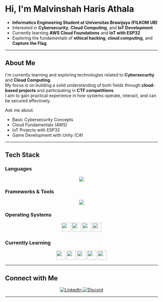 #  Hi, I'm Malvinshah Haris Athala  

- **Informatics Engineering Student at Universitas Brawijaya (FILKOM UB)**  
- Interested in **Cybersecurity**, **Cloud Computing**, and **IoT Development**  
- Currently learning **AWS Cloud Foundations** and **IoT with ESP32**  
- Exploring the fundamentals of **ethical hacking**, **cloud computing**, and **Capture the Flag**

---

## About Me  

I'm currently learning and exploring technologies related to **Cybersecurity** and **Cloud Computing**.  
My focus is on building a solid understanding of both fields through **cloud-based projects** and participating in **CTF competitions**.  
I aim to gain practical experience in how systems operate, interact, and can be secured effectively.

Ask me about:  
- Basic Cybersecurity Concepts  
- Cloud Fundamentals (AWS)  
- IoT Projects with ESP32  
- Game Development with Unity (C#)  

---

## Tech Stack  

### Languages  
<p align="center">
  <img src="https://skillicons.dev/icons?i=python,kotlin,js,php,cs,cpp" />
</p>

### Frameworks & Tools  
<p align="center">
  <img src="https://skillicons.dev/icons?i=laravel,vue,tailwind,docker,firebase,unity,git,linux" />
</p>

### Operating Systems  
<p align="center">
  <img src="https://img.shields.io/badge/Arch_Linux-1793D1?logo=archlinux&logoColor=white&style=for-the-badge" height="30" />
  <img src="https://img.shields.io/badge/Kali_Linux-557C94?logo=kalilinux&logoColor=white&style=for-the-badge" height="30" />
  <img src="https://img.shields.io/badge/Rocky_Linux-10B981?logo=rockylinux&logoColor=white&style=for-the-badge" height="30" />
  <img src="https://img.shields.io/badge/Linux_Mint-87CF3E?logo=linuxmint&logoColor=white&style=for-the-badge" height="30" />
</p>

### Currently Learning  
<p align="center">
  <img src="https://img.shields.io/badge/AWS_Cloud-FF9900?logo=amazonaws&logoColor=white&style=for-the-badge" height="30" />
  <img src="https://img.shields.io/badge/IoT_ESP32-00979D?logo=espressif&logoColor=white&style=for-the-badge" height="30" />
  <img src="https://img.shields.io/badge/Cybersecurity-FB542B?logo=hackthebox&logoColor=white&style=for-the-badge" height="30" />
  <img src="https://img.shields.io/badge/Wazuh-005C99?logo=wazuh&logoColor=white&style=for-the-badge" height="30" />
  <img src="https://img.shields.io/badge/Metasploit-2C2C2C?logo=metasploit&logoColor=white&style=for-the-badge" height="30" />
</p>

---

## Connect with Me  

<p align="center">
  <a href="https://linkedin.com/in/malvinshah-haris-athala">
    <img src="https://img.shields.io/badge/LinkedIn-0077B5?style=for-the-badge&logo=linkedin&logoColor=white" alt="LinkedIn"/>
  </a>
  <a href="https://discord.com/users/551767120938139658">
    <img src="https://img.shields.io/badge/Discord-5865F2?style=for-the-badge&logo=discord&logoColor=white" alt="Discord"/>
  </a>
</p>

---
